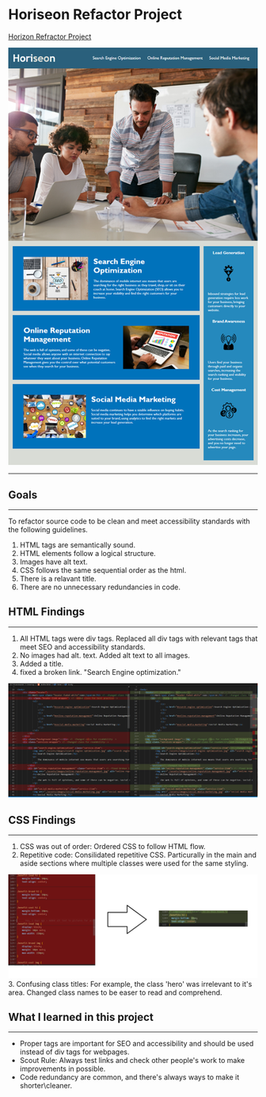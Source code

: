 # Horiseon Refactor Project

[Horizon Refractor Project](.\assets\images\01-html-css-git-homework-demo.png)

![Website Image](.\assets\images\01-html-css-git-homework-demo.png)

---

## Goals

---

To refactor source code to be clean and meet accessibility standards with the following guidelines.

1. HTML tags are semantically sound.
2. HTML elements follow a logical structure.
3. Images have alt text.
4. CSS follows the same sequential order as the html.
5. There is a relavant title.
6. There are no unnecessary redundancies in code.

## HTML Findings

---

1. All HTML tags were div tags. Replaced all div tags with relevant tags that meet SEO and accessibility standards.
2. No images had alt. text. Added alt text to all images.
3. Added a title.
4. fixed a broken link. "Search Engine optimization."

![HTML Comparison](.\assets\images\html-comparison.png)

## CSS Findings

---

1. CSS was out of order: Ordered CSS to follow HTML flow.
2. Repetitive code: Consilidated repetitive CSS. Particurally in the main and aside sections where multiple classes were used for the same styling.

![Shortened Code Example](.\assets\images\shortened-code-example.png) 3. Confusing class titles: For example, the class 'hero' was irrelevant to it's area. Changed class names to be easer to read and comprehend.

## What I learned in this project

---

- Proper tags are important for SEO and accessibility and should be used instead of div tags for webpages.
- Scout Rule: Always test links and check other people's work to make improvements in possible.
- Code redundancy are common, and there's always ways to make it shorter\cleaner.

